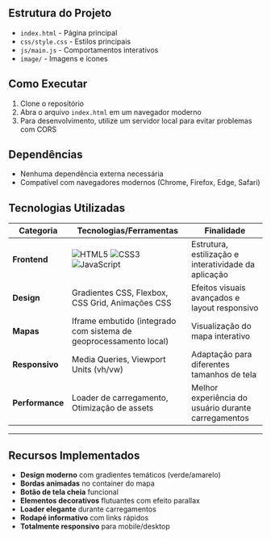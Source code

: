 ## Estrutura do Projeto

- `index.html` - Página principal
- `css/style.css` - Estilos principais
- `js/main.js` - Comportamentos interativos
- `image/` - Imagens e ícones

## Como Executar

1. Clone o repositório
2. Abra o arquivo `index.html` em um navegador moderno
3. Para desenvolvimento, utilize um servidor local para evitar problemas com CORS

## Dependências

- Nenhuma dependência externa necessária
- Compatível com navegadores modernos (Chrome, Firefox, Edge, Safari)

## Tecnologias Utilizadas

| Categoria       | Tecnologias/Ferramentas                                                                 | Finalidade                                                                 |
|-----------------|----------------------------------------------------------------------------------------|----------------------------------------------------------------------------|
| **Frontend**    | ![HTML5](https://img.shields.io/badge/HTML5-E34F26?style=flat&logo=html5&logoColor=white) ![CSS3](https://img.shields.io/badge/CSS3-1572B6?style=flat&logo=css3&logoColor=white) ![JavaScript](https://img.shields.io/badge/JavaScript-F7DF1E?style=flat&logo=javascript&logoColor=black) | Estrutura, estilização e interatividade da aplicação                       |
| **Design**      | Gradientes CSS, Flexbox, CSS Grid, Animações CSS                                        | Efeitos visuais avançados e layout responsivo                              |
| **Mapas**       | Iframe embutido (integrado com sistema de geoprocessamento local)                      | Visualização do mapa interativo                                            |
| **Responsivo**  | Media Queries, Viewport Units (vh/vw)                                                  | Adaptação para diferentes tamanhos de tela                                 |
| **Performance** | Loader de carregamento, Otimização de assets                                           | Melhor experiência do usuário durante carregamentos                        |

---
## Recursos Implementados

- **Design moderno** com gradientes temáticos (verde/amarelo)
- **Bordas animadas** no container do mapa
- **Botão de tela cheia** funcional
- **Elementos decorativos** flutuantes com efeito parallax
- **Loader elegante** durante carregamentos
- **Rodapé informativo** com links rápidos
- **Totalmente responsivo** para mobile/desktop